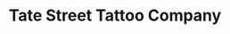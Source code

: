 ---
title: "Tate Street Tattoo Company"
url: /greensboro/tate-street-tattoo-company/
shop: tattoo
---